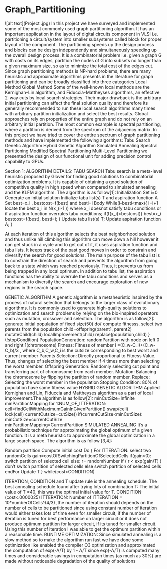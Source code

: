 # Graph_Partitioning
![alt text](Project .jpg)
In this project we have surveyed and implemented some of the most commonly used graph partitioning algorithm. It has an important application in the layout of digital circuits component in VLSI i.e. partitioning a circuit/system into smaller subsystems called block for proper layout of the component. The partitioning speeds up the design process and blocks can be design independently and simultaneously speeding up the overall design process. It is a combinatorial problem i.e. given a graph G with costs on its edges, partition the nodes of G into subsets no longer than a given maximum size, so as to minimize the total cost of the edges cut. Since graph partitioning methods is NP-hard problems, there are many heuristic and approximate algorithms presents in the literature for graph partitioning and can be broadly classified into three categories 
	Local Method
	Global Method
Some of the well-known local methods are the Kernighan–Lin algorithm, and Fiduccia-Mattheyses algorithms, an effective 2-way cuts by local search strategies. Their major drawback is the arbitrary initial partitioning can affect the final solution quality and therefore its generally recommended to run these local search algorithms many times with arbitrary partition initialization and select the best results. Global approaches rely on properties of the entire graph and do not rely on an arbitrary initial partition. The most common example is spectral partitioning, where a partition is derived from the spectrum of the adjacency matrix.
In this project we have tried to cover the entire spectrum of graph partitioning methods and have implemented the following algorithms:
	Tabu Search
	Genetic Algorithm
	Hybrid Genetic Algorithm
	Simulated Annealing
	Spectral Partitioning
	Modified Spectral Partitioning
	Multi-Level Partitioning
we presented the design of our functional unit for adding precision control capability to GPUs. 





Section 1:  ALGORITHM DETAILS:
TABU SEARCH
Tabu search is a meta-level heuristic proposed by Glover for finding good solutions to combinatorial optimization problems. It is capable of obtaining a good solution of competitive quality in high speed when compared to simulated annealing and the KLFM algorithm. The algorithm is as follow[1]:
	Initialization
		Set i=0
		Generate an initial solution 
		Initialize tabu list(s) T and aspiration function A
		Set best=x_i , bestcost=f(best) and besti=i
	Body
		While(i-besti<max){
			i=i+1
locate the best x_i  in N(x_(i-1 )) where x_i  doesnot satisfy tabu conditions or if aspiration function overrules tabu conditions;
			if(f(x_i)<bestcost){
				best=x_i
bestcost=f(best),
besti=i;
			}
			Update tabu list(s) T;
			Update aspiration function A;
}

At each iteration of this algorithm selects the best neighborhood solution and thus unlike hill climbing this algorithm can move down a hill however it can get stuck in a cycle and to get out of it, it uses aspiration function and tabu lists. It keeps track of the past good moves in order to constrain and diversify the search for good solutions.  The main purpose of the tabu list is to constrain the direction of search and prevents the algorithm from going back to a state which was reached previously. Thus, it prevents us from being trapped in any local optimum. In addition to tabu list, the aspiration functions has the ability to overrule the tabu conditions and serves as a mechanism to diversify the search and encourage exploration of new regions in the search space.




GENETIC ALGORITHM
A genetic algorithm is a metaheuristic inspired by the process of natural selection that belongs to the larger class of evolutionary algorithms. It is commonly used to generate high-quality solutions to optimization and search problems by relying on the bio-inspired operators such as mutation, crossover and selection. The algorithm is as follow[2]:	
generate initial population of fixed size(50)
	do{
		compute fitnesss.
		select two parents from the population
		child=offspring(parent1, parent2)
		mutateChild(child)
		localImprovement(child)
		replace(population,child)
	}(!stopCondition)
	PopulationGeneration:
	randomPartition with node on left 0 and right 1(chromosome)
	Fitness:
	Fitness of member i =(C_w-C_i)+(C_w-C_b)/3 , where C_b,C_w,C_i is the cutsize corresponding to best worst and current member
	Parents Selection:
	Directly proportional to Fitness Value. Thus, changes of selecting the best member if 4 times more than selecting the worst member.
	Offspring Generation:
	Randomly selecting cut point and transferring part of chromosome from each member. 
	Mutation:
	Balancing the chromosome by flipping the partition of random member.
	Replace:
	Selecting the worst member in the population 
	Stopping Condition:
	80% of population have same fitness value
HYBRID GENETIC ALGORITHM
Applied Kernighan and Lin, Fiduccia and Mattheyses algorithm as a part of local improvement.The algorithm is as follow[2]:
minCutSize=Infinite
minPartitionMapping 
for 1:NUM_OF_ITTERATION:
   		cell=findCellWithMaximumGainInGivenPartition()
   		swap(cell)   
   		lock(cell)
   		currentCutsize=cutSize()
   	if(currentCutSize<minCutSize):
		minCutSize=currentCutSize    		
          		minPartitionMapping=CurrentPartition
SIMULATED ANNEALING
It’s a probabilistic technique for approximating the global optimum of a given function. It is a meta heuristic to approximate the global optimization in a large search space. The algorithm is as follow [3,4]:

Random partition
Compute initial cost
Do {
		For ITTERATION:
			select two randomCells
			gain=costOfSwitchingPartitionOfSelectedCells 
			 if(gain>0):
				switch partition of selected cell
			else: 
		                             r= randomNumber
		                             if ( r < exp(gain/T) )
					don’t switch partition of selected cells
				else
					switch partition of selected cells
		endFor
		Update T
} while(cost<CONDITION)

ITERATION, CONDITION and T update rule is the annealing schedule. The best annealing schedule found after trying lots of combination
T: The initial value of T =40, this was the optimal initial value for T.
CONDITION:(cost<.0000025)
ITTERATION: Number of ITTERATION = 10*numberOfCells^(4/3) ,the number of iteration should depends on the number of cells to be partitioned since using constant number of iteration would either takes lots of time even for smaller circuit, if the number of iteration is tuned for best performance on larger circuit or it does not produce optimum partition for larger circuit, if its tuned for smaller circuit. Using this number of iteration I was able to get the optimum partition within a reasonable time.
RUNTIME OPTIMIZATION: Since simulated annealing is a slow method so to make the algorithm run fast we have done some optimization like enabled the compiler O3 optimization and approximated the computation of exp(-A/T) by 1 - A/T since exp(-A/T) is computed many times and considerable savings in computation times (as much as 30%) are made without noticeable degradation of the quality of solutions

